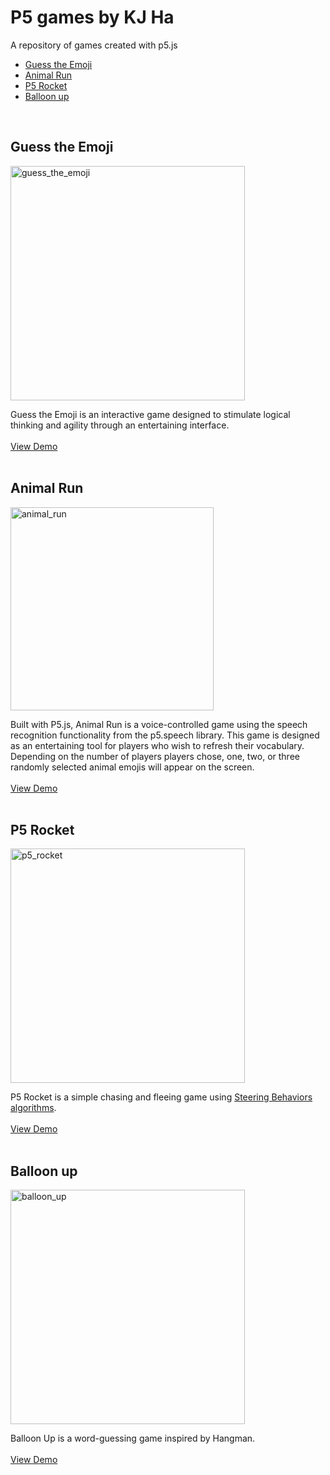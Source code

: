 # P5 games by KJ Ha
A repository of games created with p5.js<br/>
- [Guess the Emoji](#Guess-the-Emoji)
- [Animal Run](#Anima-Run)<br/>
- [P5 Rocket](#P5-Rocket)<br/>
- [Balloon up](#Balloon-up)
<br/>

## Guess the Emoji
<img width="375" alt="guess_the_emoji" src="https://user-images.githubusercontent.com/29108753/138299151-36552fbc-2f68-45fa-be77-9841b0018561.gif">

Guess the Emoji is an interactive game designed to stimulate logical thinking and agility through an entertaining interface.
<br/><br/>
[View Demo](https://guess-the-emoji.glitch.me/)
<br/><br/>

## Animal Run
<img width="325" alt="animal_run" src="https://user-images.githubusercontent.com/29108753/138299930-e261dc02-1e0f-4620-b367-9b4d5dfb2b6f.gif">

Built with P5.js, Animal Run is a voice-controlled game using the speech recognition functionality from the p5.speech library. This game is designed as an entertaining tool for players who wish to refresh their vocabulary. Depending on the number of players players chose, one, two, or three randomly selected animal emojis will appear on the screen.<br/><br/>
[View Demo](https://animal-run.glitch.me)
<br/><br/>

## P5 Rocket
<img width="375" alt="p5_rocket" src="https://user-images.githubusercontent.com/29108753/138299715-641361fe-50cd-4981-bee6-7eb776bda9ab.gif">

P5 Rocket is a simple chasing and fleeing game using [Steering Behaviors algorithms](https://thecodingtrain.com/CodingChallenges/059-steering-text-paths.html).
<br/><br/>
[View Demo](https://editor.p5js.org/kh1785/present/_YHzwobV8)
<br/><br/>

## Balloon up
<img width="375" alt="balloon_up" src="https://user-images.githubusercontent.com/29108753/138299143-203634eb-0de8-4992-bdb2-8a111331986c.gif">

Balloon Up is a word-guessing game inspired by Hangman.
<br/><br/>
[View Demo](https://editor.p5js.org/kh1785/present/IGD-Ih3_d)
<br/><br/>
